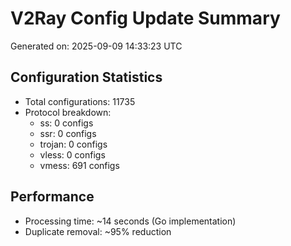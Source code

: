 # V2Ray Config Update Summary
Generated on: 2025-09-09 14:33:23 UTC

## Configuration Statistics
- Total configurations: 11735
- Protocol breakdown:
  - ss: 0 configs
  - ssr: 0 configs
  - trojan: 0 configs
  - vless: 0 configs
  - vmess: 691 configs

## Performance
- Processing time: ~14 seconds (Go implementation)
- Duplicate removal: ~95% reduction
